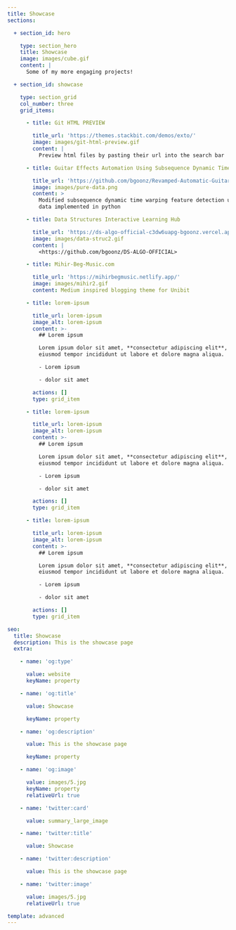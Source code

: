 ```yaml
---
title: Showcase
sections:

  + section_id: hero

    type: section_hero
    title: Showcase
    image: images/cube.gif
    content: |
      Some of my more engaging projects!

  + section_id: showcase

    type: section_grid
    col_number: three
    grid_items:

      - title: Git HTML PREVIEW

        title_url: 'https://themes.stackbit.com/demos/exto/'
        image: images/git-html-preview.gif
        content: |
          Preview html files by pasting their url into the search bar

      - title: Guitar Effects Automation Using Subsequence Dynamic Time Warping

        title_url: 'https://github.com/bgoonz/Revamped-Automatic-Guitar-Effect-Triggering'
        image: images/pure-data.png
        content: >
          Modified subsequence dynamic time warping feature detection using pure
          data implemented in python

      - title: Data Structures Interactive Learning Hub

        title_url: 'https://ds-algo-official-c3dw6uapg-bgoonz.vercel.app/'
        image: images/data-struc2.gif
        content: |
          <https://github.com/bgoonz/DS-ALGO-OFFICIAL>

      - title: Mihir-Beg-Music.com

        title_url: 'https://mihirbegmusic.netlify.app/'
        image: images/mihir2.gif
        content: Medium inspired blogging theme for Unibit

      - title: lorem-ipsum

        title_url: lorem-ipsum
        image_alt: lorem-ipsum
        content: >-
          ## Lorem ipsum

          Lorem ipsum dolor sit amet, **consectetur adipiscing elit**, sed do
          eiusmod tempor incididunt ut labore et dolore magna aliqua.

          - Lorem ipsum

          - dolor sit amet

        actions: []
        type: grid_item

      - title: lorem-ipsum

        title_url: lorem-ipsum
        image_alt: lorem-ipsum
        content: >-
          ## Lorem ipsum

          Lorem ipsum dolor sit amet, **consectetur adipiscing elit**, sed do
          eiusmod tempor incididunt ut labore et dolore magna aliqua.

          - Lorem ipsum

          - dolor sit amet

        actions: []
        type: grid_item

      - title: lorem-ipsum

        title_url: lorem-ipsum
        image_alt: lorem-ipsum
        content: >-
          ## Lorem ipsum

          Lorem ipsum dolor sit amet, **consectetur adipiscing elit**, sed do
          eiusmod tempor incididunt ut labore et dolore magna aliqua.

          - Lorem ipsum

          - dolor sit amet

        actions: []
        type: grid_item

seo:
  title: Showcase
  description: This is the showcase page
  extra:

    - name: 'og:type'

      value: website
      keyName: property

    - name: 'og:title'

      value: Showcase

      keyName: property

    - name: 'og:description'

      value: This is the showcase page

      keyName: property

    - name: 'og:image'

      value: images/5.jpg
      keyName: property
      relativeUrl: true

    - name: 'twitter:card'

      value: summary_large_image

    - name: 'twitter:title'

      value: Showcase

    - name: 'twitter:description'

      value: This is the showcase page

    - name: 'twitter:image'

      value: images/5.jpg
      relativeUrl: true

template: advanced
---
```

